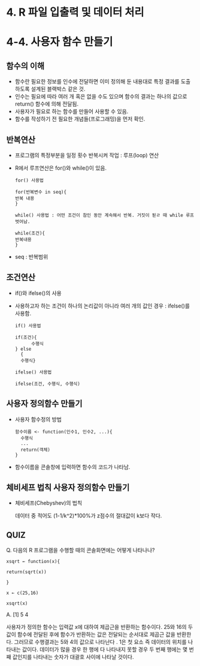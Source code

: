 # 4. R 파일 입출력 및 데이터 처리



# 4-4. 사용자 함수 만들기



## 함수의 이해

- 함수란 필요한 정보를 인수에 전달하면 이미 정의해 둔 내용대로 특정 결과를 도출하도록 설계된 블랙박스 같은 것.
- 인수는 필요에 따라 여러 개 혹은 없을 수도 있으며 함수의 결과는 하나의 값으로  return() 함수에 의해 전달됨.
- 사용자가 필요로 하는 함수를 만들어 사용할 수 있음.
- 함수를 작성하기 전 필요한 개념들(프로그래밍)을 먼저 확인.



## 반복연산

- 프로그램의 특정부분을 일정 횟수 반복시켜 작업 : 루프(loop) 연산

- R에서 루프연산은 for()와 while()이 있음.

  ```
  for() 사용법
  
  for(반복변수 in seq){
  반복 내용
  }
  ```

  ```
  while() 사용법 : 어떤 조건이 참인 동안 계속해서 반복. 거짓이 됟ㄹ 때 while 루프 벗어남.
  
  while(조건){
  반복내용
  }
  ```

- seq : 반복범위



## 조건연산

- if()와 ifelse()의 사용

- 사용하고자 하는 조건이 하나의 논리값이 아니라 여러 개의 값인 경우 : ifelse()를 사용함.

  ```
  if() 사용법
  
  if(조건){
  		수행식
  } else
  	{
  	수행식}
  ```

  ```
  ifelse() 사용법
  
  ifelse(조건, 수행식, 수행식)
  ```



## 사용자 정의함수 만들기

- 사용자 함수정의 방법

  ```
  함수이름 <- function(인수1, 인수2, ...){
  	수행식
  	...
  	return(객체)
  }
  ```

- 함수이름을 콘솔창에 입력하면 함수의 코드가 나타남.



## 체비세프 법칙 사용자 정의함수 만들기

- 체비세프(Chebyshev)의 법칙

  데이터 중 적어도 (1-1/k^2)*100%가 z점수의 절대값이 k보다 작다.



## QUIZ

Q. 다음의 R 프로그램을 수행할 때의 콘솔화면에는 어떻게 나타나나?

```
xsqrt ← function(x){

return(sqrt(x))

}

x ← c(25,16)

xsqrt(x)
```



A. [1] 5 4

사용자가 정의한 함수는 입력값 x에 대하여 제곱근을 반환하는 함수이다. 25와 16의 두 값이 함수에 전달된 후에 함수가 반환하는 값은 전달되는 순서대로 제곱근 값을 반환한다. 그러므로 수행결과는 5와 4의 값으로 나타난다 . 1은 첫 요소 즉 데이터의 위치를 나타내는 값이다. 데이터가 많을 경우 한 행에 다 나타내지 못할 경우 두 번째 행에는 몇 번째 값인지를 나타내는 숫자가 대괄호 사이에 나타날 것이다.


